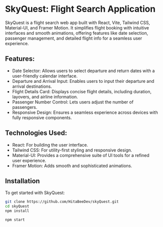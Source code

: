 
# SkyQuest: Flight Search Application

SkyQuest is a flight search web app built with React, Vite, Tailwind CSS, Material-UI, and Framer Motion. It simplifies flight booking with intuitive interfaces and smooth animations, offering features like date selection, passenger management, and detailed flight info for a seamless user experience.

## Features:
- Date Selector: Allows users to select departure and return dates with a user-friendly calendar interface.
- Departure and Arrival Input: Enables users to input their departure and arrival destinations.
- Flight Details Card: Displays concise flight details, including duration, layovers, and airline information.
- Passenger Number Control: Lets users adjust the number of passengers.
- Responsive Design: Ensures a seamless experience across devices with fully responsive components.
## Technologies Used:
- React: For building the user interface.
- Tailwind CSS: For utility-first styling and responsive design.
- Material-UI: Provides a comprehensive suite of UI tools for a refined user experience.
- Framer Motion: Adds smooth and sophisticated animations.
## Installation

To get started with SkyQuest:

```bash
git clone https://github.com/HitaBeeDev/skyQuest.git
cd skyQuest
npm install
```
    
```bash
npm start
```
